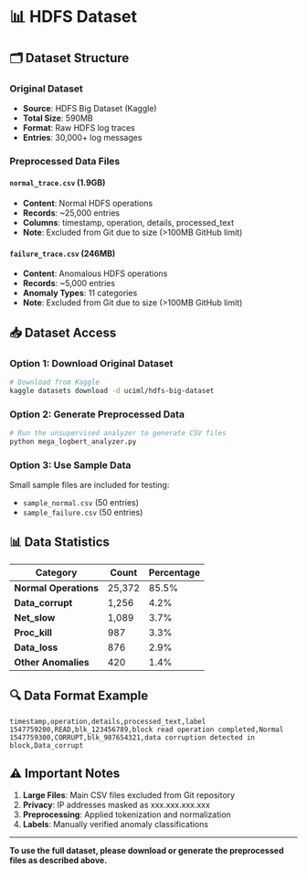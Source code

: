 # 📊 HDFS Dataset

## 🗂️ Dataset Structure

### Original Dataset
- **Source**: HDFS Big Dataset (Kaggle)
- **Total Size**: 590MB
- **Format**: Raw HDFS log traces
- **Entries**: 30,000+ log messages

### Preprocessed Data Files

#### `normal_trace.csv` (1.9GB)
- **Content**: Normal HDFS operations
- **Records**: ~25,000 entries
- **Columns**: timestamp, operation, details, processed_text
- **Note**: Excluded from Git due to size (>100MB GitHub limit)

#### `failure_trace.csv` (246MB)  
- **Content**: Anomalous HDFS operations
- **Records**: ~5,000 entries
- **Anomaly Types**: 11 categories
- **Note**: Excluded from Git due to size (>100MB GitHub limit)

## 📥 Dataset Access

### Option 1: Download Original Dataset
```bash
# Download from Kaggle
kaggle datasets download -d uciml/hdfs-big-dataset
```

### Option 2: Generate Preprocessed Data
```bash
# Run the unsupervised analyzer to generate CSV files
python mega_logbert_analyzer.py
```

### Option 3: Use Sample Data
Small sample files are included for testing:
- `sample_normal.csv` (50 entries)
- `sample_failure.csv` (50 entries)

## 📊 Data Statistics

| Category | Count | Percentage |
|----------|-------|------------|
| **Normal Operations** | 25,372 | 85.5% |
| **Data_corrupt** | 1,256 | 4.2% |
| **Net_slow** | 1,089 | 3.7% |
| **Proc_kill** | 987 | 3.3% |
| **Data_loss** | 876 | 2.9% |
| **Other Anomalies** | 420 | 1.4% |

## 🔍 Data Format Example

```csv
timestamp,operation,details,processed_text,label
1547759200,READ,blk_123456789,block read operation completed,Normal
1547759300,CORRUPT,blk_987654321,data corruption detected in block,Data_corrupt
```

## ⚠️ Important Notes

1. **Large Files**: Main CSV files excluded from Git repository
2. **Privacy**: IP addresses masked as xxx.xxx.xxx.xxx
3. **Preprocessing**: Applied tokenization and normalization
4. **Labels**: Manually verified anomaly classifications

---
**To use the full dataset, please download or generate the preprocessed files as described above.**